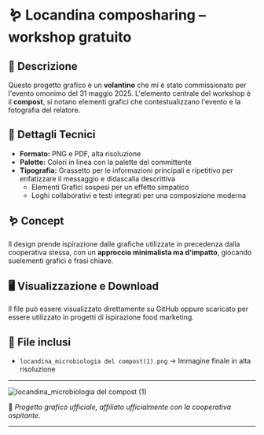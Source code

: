 # 🪱 Locandina composharing – workshop gratuito  

## 📖 Descrizione  
Questo progetto grafico è un **volantino** che mi è stato commissionato per l'evento
omonimo del 31 maggio 2025.
L'elemento centrale del workshop è il **compost**, si notano elementi grafici che
contestualizzano l'evento e la fotografia del relatore.  

## 🎨 Dettagli Tecnici  
- **Formato:** PNG e PDF, alta risoluzione  
- **Palette:** Colori in linea con la palette del committente  
- **Tipografia:** Grassetto per le informazioni principali e ripetitivo per enfatizzare il messaggio e didascalia descrittiva
  - Elementi Grafici sospesi per un effetto simpatico 
  - Loghi collaborativi e testi integrati per una composizione moderna  

## 🪱 Concept  
Il design prende ispirazione dalle grafiche utilizzate in precedenza dalla cooperativa stessa,
con un **approccio minimalista ma d'impatto**, giocando suelementi grafici e frasi chiave.  

## 🖥️ Visualizzazione e Download  
Il file può essere visualizzato direttamente su GitHub oppure scaricato per essere utilizzato in progetti di ispirazione food marketing.  

## 📂 File inclusi  
- `locandina_microbiologia del compost(1).png` → Immagine finale in alta risoluzione  

---

![locandina_microbiologia del compost (1)](https://github.com/user-attachments/assets/7b829719-b5be-4469-b2c5-a071694ce4e4)



📌 *Progetto grafico ufficiale, affiliato ufficialmente con la cooperativa ospitante.*  

---


